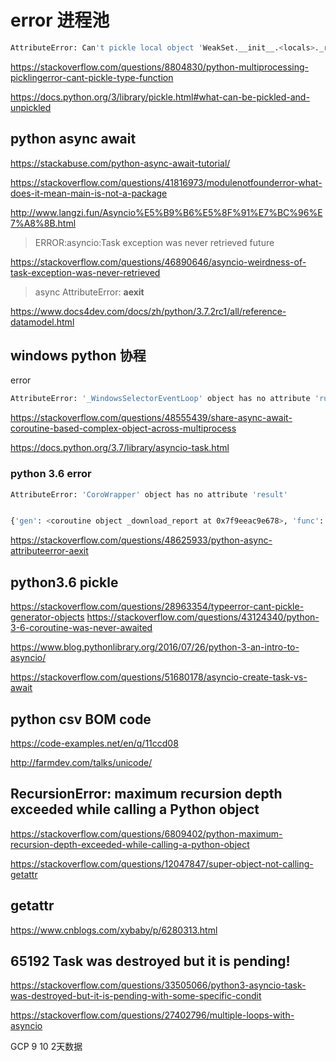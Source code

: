 # error 进程池

```sh
AttributeError: Can't pickle local object 'WeakSet.__init__.<locals>._remove'
```

https://stackoverflow.com/questions/8804830/python-multiprocessing-picklingerror-cant-pickle-type-function


https://docs.python.org/3/library/pickle.html#what-can-be-pickled-and-unpickled


## python  async await

https://stackabuse.com/python-async-await-tutorial/


https://stackoverflow.com/questions/41816973/modulenotfounderror-what-does-it-mean-main-is-not-a-package


http://www.langzi.fun/Asyncio%E5%B9%B6%E5%8F%91%E7%BC%96%E7%A8%8B.html

> ERROR:asyncio:Task exception was never retrieved future

https://stackoverflow.com/questions/46890646/asyncio-weirdness-of-task-exception-was-never-retrieved

> async AttributeError: __aexit__

https://www.docs4dev.com/docs/zh/python/3.7.2rc1/all/reference-datamodel.html


## windows python 协程

error
```sh
AttributeError: '_WindowsSelectorEventLoop' object has no attribute 'run_in_excutor'
```

https://stackoverflow.com/questions/48555439/share-async-await-coroutine-based-complex-object-across-multiprocess

https://docs.python.org/3.7/library/asyncio-task.html



### python 3.6 error

```sh
AttributeError: 'CoroWrapper' object has no attribute 'result'


{'gen': <coroutine object _download_report at 0x7f9eeac9e678>, 'func': None, '_source_traceback': [<FrameSummary file /opt/webeye/hedwig/src/admin/webeye/management/commands/app_alarm.py, line 141 in crawl_manager>, <FrameSummary file /opt/webeye/hedwig/src/admin/webeye/management/commands/app_alarm.py, line 50 in crawl_task>, <FrameSummary file /usr/lib64/python3.6/asyncio/base_events.py, line 460 in run_until_complete>, <FrameSummary file /usr/lib64/python3.6/asyncio/base_events.py, line 427 in run_forever>, <FrameSummary file /usr/lib64/python3.6/asyncio/base_events.py, line 1432 in _run_once>, <FrameSummary file /usr/lib64/python3.6/asyncio/events.py, line 145 in _run>, <FrameSummary file /opt/webeye/hedwig/src/admin/webeye/management/commands/app_alarm.py, line 65 in crawl_job>, <FrameSummary file /opt/webeye/hedwig/src/admin/.venv/lib/python3.6/site-packages/retrying.py, line 49 in wrapped_f>, <FrameSummary file /opt/webeye/hedwig/src/admin/.venv/lib/python3.6/site-packages/retrying.py, line 200 in call>, <FrameSummary file /usr/lib64/python3.6/asyncio/coroutines.py, line 85 in debug_wrapper>], '__name__': '_download_report', '__qualname__': '_download_report'}
```

https://stackoverflow.com/questions/48625933/python-async-attributeerror-aexit



## python3.6 pickle

https://stackoverflow.com/questions/28963354/typeerror-cant-pickle-generator-objects
https://stackoverflow.com/questions/43124340/python-3-6-coroutine-was-never-awaited

https://www.blog.pythonlibrary.org/2016/07/26/python-3-an-intro-to-asyncio/

https://stackoverflow.com/questions/51680178/asyncio-create-task-vs-await


## python csv BOM code

https://code-examples.net/en/q/11ccd08

http://farmdev.com/talks/unicode/


## RecursionError: maximum recursion depth exceeded while calling a Python object

https://stackoverflow.com/questions/6809402/python-maximum-recursion-depth-exceeded-while-calling-a-python-object

https://stackoverflow.com/questions/12047847/super-object-not-calling-getattr

## __getattr__

https://www.cnblogs.com/xybaby/p/6280313.html


## 65192 Task was destroyed but it is pending!
https://stackoverflow.com/questions/33505066/python3-asyncio-task-was-destroyed-but-it-is-pending-with-some-specific-condit


https://stackoverflow.com/questions/27402796/multiple-loops-with-asyncio


GCP 9 10 2天数据

